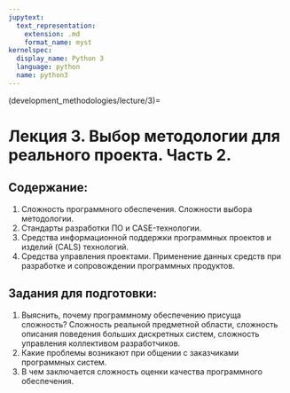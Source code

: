 ```yaml
---
jupytext:
  text_representation:
    extension: .md
    format_name: myst
kernelspec:
  display_name: Python 3
  language: python
  name: python3
---
```


(development_methodologies/lecture/3)=
# Лекция 3. Выбор методологии для реального проекта. Часть 2.

## Содержание:
1. Сложность программного обеспечения. Сложности выбора методологии.
2. Стандарты разработки ПО и CASE-технологии.
3. Средства информационной поддержки программных проектов и изделий (CALS) технологий.
4. Средства управления проектами. Применение данных средств при разработке и сопровождении программных продуктов.

## Задания для подготовки:
1. Выяснить, почему программному обеспечению присуща сложность? Сложность реальной предметной области, сложность описания поведения больших дискретных систем, сложность управления коллективом разработчиков.
2. Какие проблемы возникают при общении с заказчиками программных систем.
3. В чем заключается сложность оценки качества программного обеспечения.
